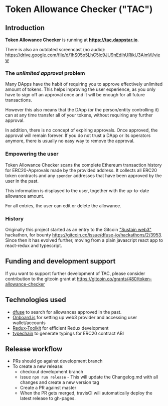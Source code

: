 # Token Allowance Checker ("TAC")

## Introduction

__Token Allowance Checker__ is running at __https://tac.dappstar.io__.

There is also an outdated screencast (no audio): https://drive.google.com/file/d/1hS05o5LhC5lc9JU9nEdihURikU3AimVi/view

### The _unlimited approval_ problem
Many DApps have the habit of requiring you to approve effectively unlimited amount of tokens. This helps
improving the user experience, as you only have to sign off an approval once and it will be enough for
all future transactions.

However this also means that the DApp (or the person/entity controlling it) can at any time transfer
all of your tokens, without requiring any further approval.

In addition, there is no concept of expiring approvals. Once approved, the approval will remain forever.
If you do not trust a DApp or its operators anymore, there is usually no easy way to remove the approval.

### Empowering the user
Token Allowance Checker scans the complete Ethereum transaction history for ERC20-Approvals made by the
provided address. It collects all ERC20 token contracts and any `spender` addresses that have been 
approved by the user in the past.

This information is displayed to the user, together with the up-to-date allowance amount.

For all entries, the user can edit or delete the allowance.

### History
Originally this project started as an entry to the Gitcoin ["Sustain web3"](https://gitcoin.co/hackathon/sustain-web3/)
hackathon, for bounty https://gitcoin.co/issue/dfuse-io/hackathons/2/3953. Since then it has evolved
further, moving from a plain javascript react app to react-redux and typescript. 

## Funding and development support
If you want to support further development of TAC, please consider contribution to the gitcoin grant at https://gitcoin.co/grants/480/token-allowance-checker

## Technologies used
 - [dfuse](https://www.dfuse.io/) to search for allowances approved in the past.
 - [Onboard.js](https://www.blocknative.com/onboard) for setting up web3 provider and accessing user wallet/accounts
 - [Redux-Toolkit](https://redux-toolkit.js.org/) for efficient Redux development
 - [typechain](https://github.com/ethereum-ts/TypeChain) to generate typings for ERC20 contract ABI

## Release workflow
 - PRs should go against development branch
 - To create a new release:
   - checkout development branch
   - issue `npm run release` - This will update the Changelog.md with all changes and create a new version tag
   - Create a PR against master
   - When the PR gets merged, travisCI will automatically deploy the latest release to gh-pages.
  
